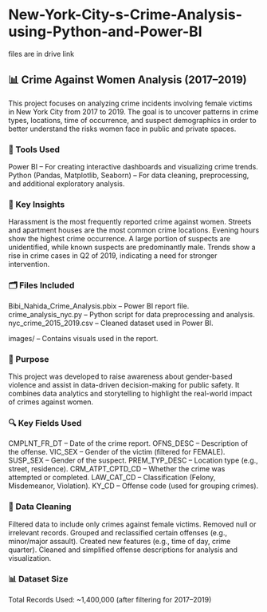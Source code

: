 # New-York-City-s-Crime-Analysis-using-Python-and-Power-BI
files are in drive link

## 📊 Crime Against Women Analysis (2017–2019)
This project focuses on analyzing crime incidents involving female victims in New York City from 2017 to 2019. The goal is to uncover patterns in crime types, locations, time of occurrence, and suspect demographics in order to better understand the risks women face in public and private spaces.

### 🔧 Tools Used
Power BI – For creating interactive dashboards and visualizing crime trends.
Python (Pandas, Matplotlib, Seaborn) – For data cleaning, preprocessing, and additional exploratory analysis.

### 📌 Key Insights
Harassment is the most frequently reported crime against women.
Streets and apartment houses are the most common crime locations.
Evening hours show the highest crime occurrence.
A large portion of suspects are unidentified, while known suspects are predominantly male.
Trends show a rise in crime cases in Q2 of 2019, indicating a need for stronger intervention.

### 🗂️ Files Included
Bibi_Nahida_Crime_Analysis.pbix – Power BI report file.
crime_analysis_nyc.py – Python script for data preprocessing and analysis.
nyc_crime_2015_2019.csv – Cleaned dataset used in Power BI.

images/ – Contains visuals used in the report.

### 🧠 Purpose
This project was developed to raise awareness about gender-based violence and assist in data-driven decision-making for public safety. It combines data analytics and storytelling to highlight the real-world impact of crimes against women.

### 🔍 Key Fields Used
CMPLNT_FR_DT – Date of the crime report.
OFNS_DESC – Description of the offense.
VIC_SEX – Gender of the victim (filtered for FEMALE).
SUSP_SEX – Gender of the suspect.
PREM_TYP_DESC – Location type (e.g., street, residence).
CRM_ATPT_CPTD_CD – Whether the crime was attempted or completed.
LAW_CAT_CD – Classification (Felony, Misdemeanor, Violation).
KY_CD – Offense code (used for grouping crimes).

### 🧹 Data Cleaning
Filtered data to include only crimes against female victims.
Removed null or irrelevant records.
Grouped and reclassified certain offenses (e.g., minor/major assault).
Created new features (e.g., time of day, crime quarter).
Cleaned and simplified offense descriptions for analysis and visualization.

### 📊 Dataset Size
Total Records Used: ~1,400,000 (after filtering for 2017–2019)
